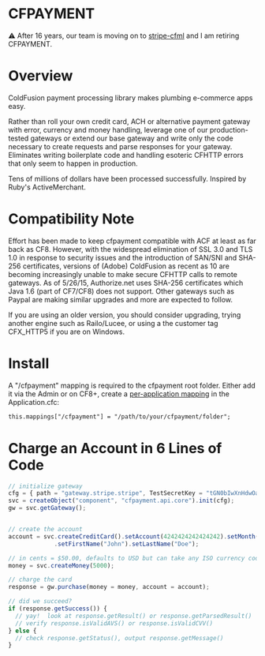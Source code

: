CFPAYMENT
=========

⚠️  After 16 years, our team is moving on to [stripe-cfml](https://github.com/jcberquist/stripe-cfml) and I am retiring CFPAYMENT.  

Overview
==================

ColdFusion payment processing library makes plumbing e-commerce apps easy.  

Rather than roll your own credit card, ACH or alternative payment gateway with error, currency and money handling, leverage one of our production-tested gateways or extend our base gateway and write only the code necessary to create requests and parse responses for your gateway. Eliminates writing boilerplate code and handling esoteric CFHTTP errors that only seem to happen in production.

Tens of millions of dollars have been processed successfully.  Inspired by Ruby's ActiveMerchant.

Compatibility Note
==================

Effort has been made to keep cfpayment compatible with ACF at least as far back as CF8.  However, with the widespread elimination of SSL 3.0 and TLS 1.0 in response to security issues and the introduction of SAN/SNI and SHA-256 certificates, versions of (Adobe) ColdFusion as recent as 10 are becoming increasingly unable to make secure CFHTTP calls to remote gateways.  As of 5/26/15, Authorize.net uses SHA-256 certificates which Java 1.6 (part of CF7/CF8) does not support.  Other gateways such as Paypal are making similar upgrades and more are expected to follow.

If you are using an older version, you should consider upgrading, trying another engine such as Railo/Lucee, or using a the customer tag CFX_HTTP5 if you are on Windows.

Install
=======

A "/cfpayment" mapping is required to the cfpayment root folder.  Either add it via the Admin or on CF8+, create a [per-application mapping](http://help.adobe.com/en_US/ColdFusion/9.0/Developing/WSc3ff6d0ea77859461172e0811cbec0b63c-7fd5.html#WS0C5B9A8B-32B5-4db2-BC04-B76DF8823A34) in the Application.cfc:

```cfml
this.mappings["/cfpayment"] = "/path/to/your/cfpayment/folder";
```

Charge an Account in 6 Lines of Code
====================================
```js
// initialize gateway
cfg = { path = "gateway.stripe.stripe", TestSecretKey = "tGN0bIwXnHdwOa85VABjPdSn8nWY7G7I" };
svc = createObject("component", "cfpayment.api.core").init(cfg);
gw = svc.getGateway();


// create the account
account = svc.createCreditCard().setAccount(4242424242424242).setMonth(10).setYear(year(now())+1)
             .setFirstName("John").setLastName("Doe");

// in cents = $50.00, defaults to USD but can take any ISO currency code
money = svc.createMoney(5000); 

// charge the card
response = gw.purchase(money = money, account = account);

// did we succeed?
if (response.getSuccess()) {
  // yay!  look at response.getResult() or response.getParsedResult()
  // verify response.isValidAVS() or response.isValidCVV()
} else {
  // check response.getStatus(), output response.getMessage()
}
```
